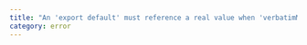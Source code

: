 ```yaml
---
title: "An 'export default' must reference a real value when 'verbatimModuleSyntax' is enabled, but '{0}' resolves to a type-only declaration."
category: error
---
```

